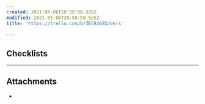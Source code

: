 ```yaml
---
created: 2021-05-06T20:50:50.526Z
modified: 2021-05-06T20:50:50.526Z
title: 'https://trello.com/b/ZE5BzGZD/okrs'

---
```


## Checklists

---

## Attachments

* 
